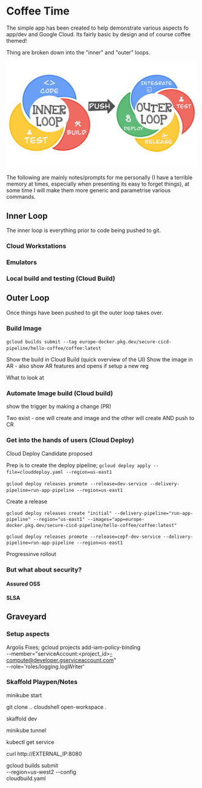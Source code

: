 # Coffee Time

The simple app has been created to help demonstrate various aspects fo app/dev and Google Cloud. Its fairly basic by design and of course coffee themed!

Thing are broken down into the "inner" and "outer" loops.

![inner and outer loop sketch](./static/inner-outter-loop.png)

The following are mainly notes/prompts for me personally (I have a terrible memory at times, especially when presenting its easy to forget things), at some time I will make them more generic and parametrise various commands.

## Inner Loop
The inner loop is everything prior to code being pushed to git.

### Cloud Workstations


### Emulators


### Local build and testing (Cloud Build)

## Outer Loop
Once things have been pushed to git the outer loop takes over.

### Build Image

`gcloud builds submit --tag europe-docker.pkg.dev/secure-cicd-pipeline/hello-coffee/coffee:latest`

Show the build in Cloud Build (quick overview of the UI)
Show the image in AR - also show AR features and opens if setup a new reg


What to look at

### Automate Image build (Cloud build)

show the trigger by making a change (PR)

Two exist - one will create and image and the other will create AND push to CR

### Get into the hands of users (Cloud Deploy)

Cloud Deploy Candidate proposed 

Prep is to create the deploy pipeline;
`gcloud deploy apply --file=clouddeploy.yaml --region=us-east1`

`gcloud deploy releases promote --release=dev-service --delivery-pipeline=run-app-pipeline --region=us-east1`

Create a release 
```
gcloud deploy releases create "initial" --delivery-pipeline="run-app-pipeline" --region="us-east1" --images="app=europe-docker.pkg.dev/secure-cicd-pipeline/hello-coffee/coffee:latest"
```

```
gcloud deploy releases promote --release=cepf-dev-service --delivery-pipeline=run-app-pipeline --region=us-east1

```

Progressinve rollout


### But what about security?

#### Assured OSS


#### SLSA


## Graveyard


### Setup aspects
Argolis Fixes;
gcloud projects add-iam-policy-binding <project> \
--member="serviceAccount:<project_id>-compute@developer.gserviceaccount.com" \
--role='roles/logging.logWriter'


### Skaffold Playpen/Notes
minikube start


git clone ..
cloudshell open-workspace .


skaffold dev

minikube tunnel

kubectl get service


curl http://EXTERNAL_IP:8080



gcloud builds submit \
    --region=us-west2 --config \
    cloudbuild.yaml


